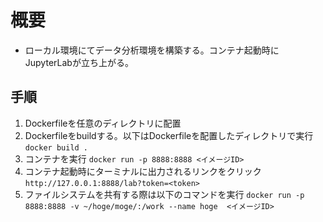 # 概要
- ローカル環境にてデータ分析環境を構築する。コンテナ起動時にJupyterLabが立ち上がる。

## 手順
1. Dockerfileを任意のディレクトリに配置
2. Dockerfileをbuildする。以下はDockerfileを配置したディレクトリで実行
``` docker build . ```
3. コンテナを実行
``` docker run -p 8888:8888 <イメージID> ```
4. コンテナ起動時にターミナルに出力されるリンクをクリック
``` http://127.0.0.1:8888/lab?token=<token> ```
5. ファイルシステムを共有する際は以下のコマンドを実行
``` docker run -p 8888:8888 -v ~/hoge/moge/:/work --name hoge  <イメージID> ```
